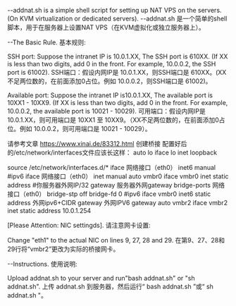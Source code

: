 --addnat.sh is a simple shell script for setting up NAT VPS on the servers.(On KVM virtualization or dedicated servers).
--addnat.sh 是一个简单的shell脚本，用于在服务器上设置NAT VPS（在KVM虚拟化或独立服务器上）。





--The Basic Rule. 基本规则:

SSH port: Suppose the intranet IP is 10.0.1.XX, The SSH port is 610XX. (If XX is less than two digits, add 0 in the front. For example, 10.0.0.2, the SSH port is 61002).
SSH端口：假设内网IP是 10.0.1.XX，则SSH端口是 610XX。(XX不足两位数的，在前面添加0占位。例如 10.0.0.2，则SSH端口是 61002)。

Available port: Suppose the intranet IP is10.0.1.XX, The available port is 10XX1 - 10XX9. (If XX is less than two digits, add 0 in the front. For example, 10.0.0.2, the available port is 10021 - 10029).
可用端口：假设内网IP是 10.0.1.XX，则可用端口是 10XX1 至 10XX9。（XX不足两位数的，在前面添加0占位。例如 10.0.0.2，则可用端口是 10021 - 10029）。


请参考文章 https://www.xinai.de/83312.html 创建桥接
配置好后的/etc/network/interfaces文件应该长这样：
auto lo
iface lo inet loopback

source /etc/network/interfaces.d/*
iface 网络接口（eth0） inet6 manual #ipv6
iface 网络接口（eth0） inet manual
auto vmbr0
iface vmbr0 inet static
        address #你服务器外网IP/32
        gateway 服务器外网gateway
        bridge-ports 网络接口（eth0）
        bridge-stp off
        bridge-fd 0
#ipv6
iface vmbr0 inet6 static
        address 外网ipv6+CIDR
        gateway 外网IPV6 gateway
auto vmbr2
iface vmbr2 inet static
    address 10.0.1.254

[Please Attention: NIC settingds]. 请注意网卡设置:

Change "eth1" to the actual NIC on lines 9, 27, 28 and 29.
在第9、27、28和29行将“vmbr2”更改为实际的桥接网卡。





--Instructions. 使用说明:

Upload addnat.sh to your server and run"bash addnat.sh" or "sh addnat.sh".
上传 addnat.sh 到服务器，然后运行“ bash addnat.sh ”或“ sh addnat.sh "。
